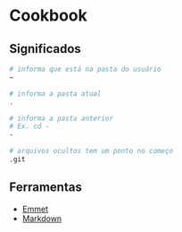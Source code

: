 # Cookbook

## Significados

```sh
# informa que está na pasta do usuário
~

# informa a pasta atual
.

# informa a pasta anterior
# Ex. cd -
-

# arquivos ocultos tem um ponto no começo
.git
```

## Ferramentas

-   [Emmet](https://emmet.io/)
-   [Markdown](https://pt.wikipedia.org/wiki/Markdown)

